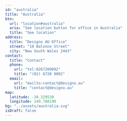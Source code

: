 ```yaml
---
id: "australia"
title: "Australia"
btn:
  url: "location#australia"
  aria: "See location button for office in Australia"
  title: "See location"
address:
  title: "Designo AU Office"
  street: "19 Balonne Street"
  city: "New South Wales 2443"
contact:
  title: "Contact"
  phone:
    url: "tel:0267209092"
    title: "(02) 6720 9092"
  email:
    url: "mailto:contact@designo.au"
    title: "contact@designo.au"
map:
  latitude: -30.329530
  longitude: 149.788190
bg: "../assets/australia.svg"
isDraft: false
---
```


